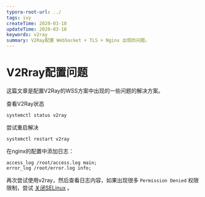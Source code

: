 ```yaml
---
typora-root-url: ../
tags: ivy
createTime: 2020-03-10
updateTime: 2020-03-10
keywords: v2ray
summary: V2Ray配置 WebSocket + TLS + Nginx 出现的问题。
---
```


# V2Rray配置问题

这篇文章是配置V2Ray的WSS方案中出现的一些问题的解决方案。

查看V2Ray状态

```shell
systemctl status v2ray
```

尝试重启解决

```shell
systemctl restart v2ray
```

在nginx的配置中添加日志：

```shell
access_log /root/access.log main;
error_log /root/error.log info;
```

再次尝试使用v2ray，然后查看日志内容，如果出现很多 `Permission Denied` 权限限制，尝试 [关闭SELinux](https://anandzhang.com/posts/os/linux/2) 。

